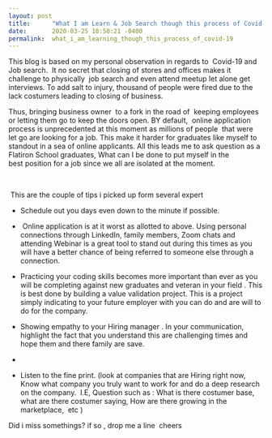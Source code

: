 ```yaml
---
layout: post
title:      "What I am Learn & Job Search though this process of Covid-19."
date:       2020-03-25 18:50:21 -0400
permalink:  what_i_am_learning_though_this_process_of_covid-19
---
```



This blog is based on my personal observation in regards to  Covid-19 and Job search.
 It no secret that closing of stores and offices makes it challenge to physically  job search and even attend meetup let alone get interviews. To add salt to injury, thousand of people were fired due to the lack costumers leading to closing of business.
 
Thus, bringing business owner  to a fork in the road of  keeping employees or letting them go to keep the doors open. BY default,  online application process is unprecedented at this moment as millions of people  that were let go are looking for a job. This make it harder for graduates like myself to standout in a sea of online applicants. All this leads me to ask question as a Flatiron School graduates, What can I be done to put myself in the best position for a job since we all are isolated at the moment.

 

	
[](https://media.giphy.com/media/UoYA5jnXE5V7u4MJh7/giphy.gif )

 This are the couple of tips i picked up form several expert 


* Schedule out you days even down to the minute if possible. 

*  Online application is at it worst as allotted to above. Using personal  connections through LinkedIn, family members, Zoom chats and attending Webinar is a great tool to stand out during this times as you will have a better chance of being referred to someone else through a connection.&#x2028;	
*  Practicing your coding skills becomes more important than ever as you will be completing against new graduates and veteran in your field . This is best done by building a value validation project. This is a project simply indicating to your future employer with you can do and are will to do for the company.
*  Showing empathy to your Hiring manager . In your communication, highlight the fact that you understand this are challenging times and hope them and there family are save.
*
* Listen to the fine print. (look at companies that are Hiring right now, Know what company you truly want to work for and do a deep research on the company.  I.E, Question such as : What is there costumer base, what are there costumer saying, How are there growing in the marketplace,  etc )


Did i miss somethings? if so , drop me a line 
cheers 

